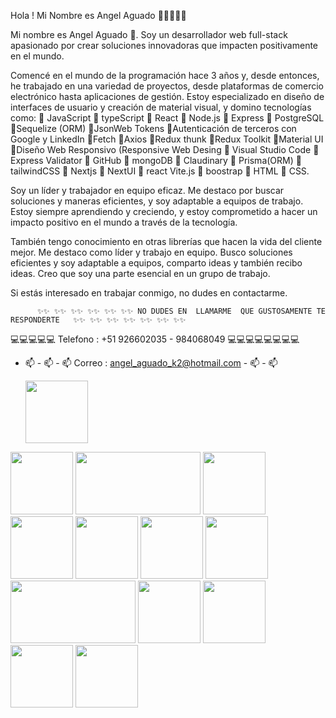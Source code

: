 Hola ! Mi Nombre es  Angel Aguado 👋👋👋👋👋


Mi nombre es Angel Aguado 👋. Soy un desarrollador web full-stack apasionado por crear soluciones innovadoras que impacten positivamente en el mundo.

Comencé en el mundo de la programación hace 3 años y, desde entonces, he trabajado en una variedad de proyectos, desde plataformas de comercio electrónico hasta aplicaciones de gestión. Estoy especializado en diseño de interfaces de usuario y creación de material visual, y domino tecnologías como: 
🚀 JavaScript
🚀 typeScript
🚀 React 
🚀 Node.js 
🚀 Express 
🚀 PostgreSQL 
🚀Sequelize (ORM)
🚀JsonWeb Tokens
🚀Autenticación de
terceros con Google y
LinkedIn
🚀Fetch
🚀Axios
🚀Redux thunk
🚀Redux Toolkit
🚀Material UI
🚀Diseño Web Responsivo
(Responsive Web Desing
🚀 Visual Studio Code 
🚀 Express Validator
🚀 GitHub 
🚀 mongoDB
🚀  Claudinary
🚀 Prisma(ORM)
🚀 tailwindCSS
🚀 Nextjs
🚀 NextUI
🚀 react Vite.js
🚀 boostrap
🚀 HTML
🚀 CSS.

Soy un líder y trabajador en equipo eficaz. Me destaco por buscar soluciones y maneras eficientes, y soy adaptable a equipos de trabajo. Estoy siempre aprendiendo y creciendo, y estoy comprometido a hacer un impacto positivo en el mundo a través de la tecnología.

También tengo conocimiento en otras librerías que hacen la vida del cliente mejor. Me destaco como líder y trabajo en equipo. Busco soluciones eficientes y soy adaptable a equipos, comparto ideas y también recibo ideas. Creo que soy una parte esencial en un grupo de trabajo.

Si estás interesado en trabajar conmigo, no dudes en contactarme.

          ✨✨ ✨✨ ✨✨ ✨✨ ✨✨ ✨✨ NO DUDES EN  LLAMARME  QUE GUSTOSAMENTE TE RESPONDERTE   ✨✨ ✨✨ ✨✨ ✨✨ ✨✨ ✨✨ ✨✨ 
  💻💻💻💻💻 Telefono : +51 926602035  -  984068049   💻💻💻💻💻💻💻💻
 - 📫 - 📫 - 📫 Correo : angel_aguado_k2@hotmail.com   - 📫 - 📫

    
    
   <img src="https://github.com/Angelaguado96/Angelaguado96/assets/133174571/a8ecf277-2ee7-4587-89b2-1ecfe9c55c1c" width="100" height="100">
  <img src="https://github.com/Angelaguado96/Angelaguado96/assets/133174571/ed5b86a8-bc65-4212-a4a2-f23de25f3366" width="100" height="100">
 <img src="https://github.com/Angelaguado96/Angelaguado96/assets/133174571/18381ff9-1e14-41e9-8d8e-e0dcf621a8aa" width="200" height="100">
<img src="https://github.com/Angelaguado96/Angelaguado96/assets/133174571/78835ab9-984a-4f9f-ac58-e4fa3ff9498a" width="100" height="100">
<img src="https://github.com/Angelaguado96/Angelaguado96/assets/133174571/414ebd64-fcec-4351-858b-050973950151" width="100" height="100">
<img src="https://github.com/Angelaguado96/Angelaguado96/assets/133174571/23b9b88a-0898-41e0-943d-ac58385c0c6d" width="100" height="100">
<img src="https://github.com/Angelaguado96/Angelaguado96/assets/133174571/7f3d4a61-5fed-4dea-b25b-005f93f2221e" width="100" height="100">
<img src="https://github.com/Angelaguado96/Angelaguado96/assets/133174571/cbfb0d5c-21c8-4887-97fd-6ab50dd9ae30" width="100" height="100">
<img src="https://github.com/Angelaguado96/Angelaguado96/assets/133174571/77687e47-677f-4f01-b0b1-16c94468b329" width="200" height="100">
<img src="https://github.com/Angelaguado96/Angelaguado96/assets/133174571/31226039-cf20-45c9-9d95-6332f291fbf0" width="100" height="100">
<img src="https://github.com/Angelaguado96/Angelaguado96/assets/133174571/ea16364c-4111-4513-b5f4-25c5a9529e8d" width="100" height="100">
<img src="https://github.com/Angelaguado96/Angelaguado96/assets/133174571/727c2516-0b2c-4a48-8e06-dbcc3b3d9679" width="100" height="100">
<img src="https://github.com/Angelaguado96/Angelaguado96/assets/133174571/a840231e-0a5d-406f-ba75-c304081933e2" width="100" height="100">






